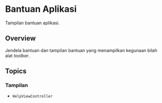 # Bantuan Aplikasi

Tampilan bantuan aplikasi.

## Overview

Jendela bantuan dan tampilan bantuan yang menampilkan kegunaan bilah alat *toolbar*.

## Topics

### Tampilan

- ``HelpViewController``
